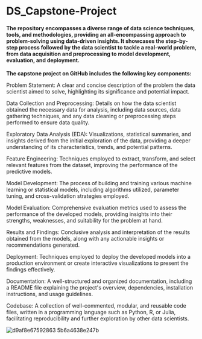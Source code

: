 # DS_Capstone-Project

#### The repository encompasses a diverse range of data science techniques, tools, and methodologies, providing an all-encompassing approach to problem-solving using data-driven insights. It showcases the step-by-step process followed by the data scientist to tackle a real-world problem, from data acquisition and preprocessing to model development, evaluation, and deployment.

**The capstone project on GitHub includes the following key components:**

Problem Statement: A clear and concise description of the problem the data scientist aimed to solve, highlighting its significance and potential impact.

Data Collection and Preprocessing: Details on how the data scientist obtained the necessary data for analysis, including data sources, data gathering techniques, and any data cleaning or preprocessing steps performed to ensure data quality.

Exploratory Data Analysis (EDA): Visualizations, statistical summaries, and insights derived from the initial exploration of the data, providing a deeper understanding of its characteristics, trends, and potential patterns.

Feature Engineering: Techniques employed to extract, transform, and select relevant features from the dataset, improving the performance of the predictive models.

Model Development: The process of building and training various machine learning or statistical models, including algorithms utilized, parameter tuning, and cross-validation strategies employed.

Model Evaluation: Comprehensive evaluation metrics used to assess the performance of the developed models, providing insights into their strengths, weaknesses, and suitability for the problem at hand.

Results and Findings: Conclusive analysis and interpretation of the results obtained from the models, along with any actionable insights or recommendations generated.

Deployment: Techniques employed to deploy the developed models into a production environment or create interactive visualizations to present the findings effectively.

Documentation: A well-structured and organized documentation, including a README file explaining the project's overview, dependencies, installation instructions, and usage guidelines.

Codebase: A collection of well-commented, modular, and reusable code files, written in a programming language such as Python, R, or Julia, facilitating reproducibility and further exploration by other data scientists.

![d9af8e67592863 5b6a4638e247b](https://github.com/Parth369963/DS_Capstone-Project/assets/110351235/8c78dfff-e55c-4899-a5c6-4fd1a6476d1e)
